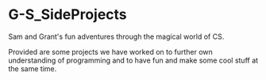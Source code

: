# G-S_SideProjects
<p>Sam and Grant's fun adventures through the magical world of CS.</p>
<p>Provided are some projects we have worked on to further own understanding of programming and to have fun and make some cool stuff at the same time.</p>
